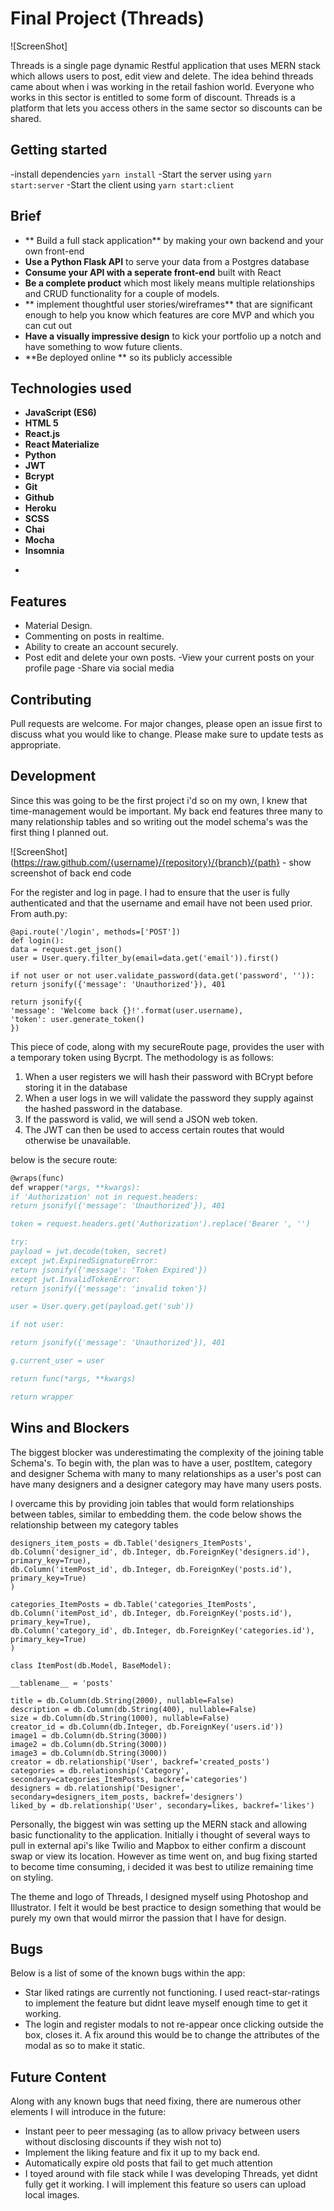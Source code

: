 # Final Project (Threads)

![ScreenShot]

Threads is a single page dynamic Restful application that uses MERN stack which allows users to post, edit view and delete. The idea behind threads came about when i was working in the retail fashion world. Everyone who works in this sector is entitled to some form of discount. Threads is a platform that lets you access others in the same sector so discounts can be shared.

## Getting started


-install dependencies `yarn install`
-Start the server using `yarn start:server`
-Start the client using `yarn start:client`

## Brief

* ** Build a full stack application** by making your own backend and your own front-end
* **Use a Python Flask API** to serve your data from a Postgres database
* **Consume your API with a seperate front-end** built with React
* **Be a complete product** which most likely means multiple relationships and CRUD functionality for a couple of models.
* ** implement thoughtful user stories/wireframes** that are significant enough to help you know which features are core MVP and which you can cut out
* **Have a visually impressive design** to kick your portfolio up a notch and have something to wow future clients.
* **Be deployed online ** so its publicly accessible

## Technologies used

* **JavaScript (ES6)**
* **HTML 5**
* **React.js**
* **React Materialize**
* **Python**
* **JWT**
* **Bcrypt**
* **Git**
* **Github**
* **Heroku**
* **SCSS**
* **Chai**
* **Mocha**
* **Insomnia**

-
## Features

- Material Design.
- Commenting on posts in realtime.
- Ability to create an account securely.
- Post edit and delete your own posts.
-View your current posts on your profile page
-Share via social media


## Contributing

Pull requests are welcome. For major changes, please open an issue first to discuss what you would like to change.
Please make sure to update tests as appropriate.

## Development

Since this was going to be the first project i'd so on my own, I knew that time-management would be important. My back end features three many to many relationship tables and so writing out the model schema's was the first thing I planned out.

![ScreenShot](https://raw.github.com/{username}/{repository}/{branch}/{path} - show screenshot of back end code


For the register and log in page. I had to ensure that the user is fully authenticated and that the username and email have not been  used prior. From auth.py:
```
@api.route('/login', methods=['POST'])
def login():
data = request.get_json()
user = User.query.filter_by(email=data.get('email')).first()

if not user or not user.validate_password(data.get('password', '')):
return jsonify({'message': 'Unauthorized'}), 401

return jsonify({
'message': 'Welcome back {}!'.format(user.username),
'token': user.generate_token()
})

```

This piece of code, along with my secureRoute page, provides the user with a temporary token using Bycrpt. The methodology is as follows:

1) When a user registers we will hash their password with BCrypt before storing it in the database
2) When a user logs in we will validate the password they supply against the hashed password in the database.
3) If the password is valid, we will send a JSON web token.
4) The JWT can then be used to access certain routes that would otherwise be unavailable.

below is the secure route:

```def login_required(func):
@wraps(func)
def wrapper(*args, **kwargs):
if 'Authorization' not in request.headers:
return jsonify({'message': 'Unauthorized'}), 401

token = request.headers.get('Authorization').replace('Bearer ', '')

try:
payload = jwt.decode(token, secret)
except jwt.ExpiredSignatureError:
return jsonify({'message': 'Token Expired'})
except jwt.InvalidTokenError:
return jsonify({'message': 'invalid token'})

user = User.query.get(payload.get('sub'))

if not user:

return jsonify({'message': 'Unauthorized'}), 401

g.current_user = user

return func(*args, **kwargs)

return wrapper
```

## Wins and Blockers

The biggest blocker was underestimating the complexity of the joining table Schema's. To begin with, the plan was  to have a user, postItem, category and designer Schema with  many to many relationships as a user's post can have many designers and a designer category may have many users posts.

I overcame this by providing join tables that would form relationships between tables, similar to embedding them. the code below shows the relationship between my category  tables

```
designers_item_posts = db.Table('designers_ItemPosts',
db.Column('designer_id', db.Integer, db.ForeignKey('designers.id'),
primary_key=True),
db.Column('itemPost_id', db.Integer, db.ForeignKey('posts.id'),
primary_key=True)
)

categories_ItemPosts = db.Table('categories_ItemPosts',
db.Column('itemPost_id', db.Integer, db.ForeignKey('posts.id'), primary_key=True),
db.Column('category_id', db.Integer, db.ForeignKey('categories.id'), primary_key=True)
)

class ItemPost(db.Model, BaseModel):

__tablename__ = 'posts'

title = db.Column(db.String(2000), nullable=False)
description = db.Column(db.String(400), nullable=False)
size = db.Column(db.String(1000), nullable=False)
creator_id = db.Column(db.Integer, db.ForeignKey('users.id'))
image1 = db.Column(db.String(3000))
image2 = db.Column(db.String(3000))
image3 = db.Column(db.String(3000))
creator = db.relationship('User', backref='created_posts')
categories = db.relationship('Category', secondary=categories_ItemPosts, backref='categories')
designers = db.relationship('Designer', secondary=designers_item_posts, backref='designers')
liked_by = db.relationship('User', secondary=likes, backref='likes')
```

Personally, the biggest win was setting up the MERN stack and allowing basic functionality to the application. Initially i thought of several ways to pull in external api's like Twilio and Mapbox to either confirm a discount swap or view its location. However as time went on, and bug fixing started to become time consuming, i decided it was best to utilize remaining time on styling.

The theme and logo of Threads,  I designed myself using Photoshop and Illustrator. I felt it would be best practice to design something that would be purely my own that would mirror the passion that I have for design.

## Bugs

Below is a list of some of the known bugs within the app:

* Star liked ratings  are currently not functioning. I used react-star-ratings to implement the feature but didnt leave myself enough time to get it working.
* The login and register modals to not re-appear once clicking outside the box, closes it. A fix around this would  be to change the attributes of the  modal as so to make it static.

## Future Content

Along with any known bugs that need fixing, there are numerous other elements I will introduce in the future:

* Instant peer to peer messaging (as to allow privacy between users without disclosing discounts if they wish not to)
* Implement the liking feature and fix it up to my back end.
* Automatically expire old posts that fail to get much attention
* I toyed around with file stack while I was developing Threads, yet didnt fully get it working. I will implement this feature so users can upload local images.


